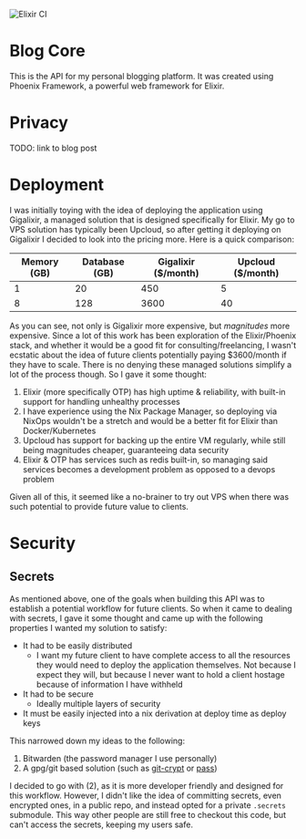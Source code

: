 ![Elixir CI](https://github.com/BreadBlog/core/workflows/Elixir%20CI/badge.svg)

# Blog Core

This is the API for my personal blogging platform. It was created using Phoenix Framework, a powerful web framework for Elixir.

# Privacy

TODO: link to blog post

# Deployment

I was initially toying with the idea of deploying the application using Gigalixir, a managed solution that is designed specifically for Elixir. My go to VPS solution has typically been Upcloud, so after getting it deploying on Gigalixir I decided to look into the pricing more. Here is a quick comparison:

| Memory (GB) | Database (GB) | Gigalixir ($/month) | Upcloud ($/month) |
|-------------|---------------|---------------------|-------------------|
| 1           | 20            | 450                 | 5                 |
| 8           | 128           | 3600                | 40                |

As you can see, not only is Gigalixir more expensive, but *magnitudes* more expensive. Since a lot of this work has been exploration of the Elixir/Phoenix stack, and whether it would be a good fit for consulting/freelancing, I wasn't ecstatic about the idea of future clients potentially paying $3600/month if they have to scale. There is no denying these managed solutions simplify a lot of the process though. So I gave it some thought:

1) Elixir (more specifically OTP) has high uptime & reliability, with built-in support for handling unhealthy processes
2) I have experience using the Nix Package Manager, so deploying via NixOps wouldn't be a stretch and would be a better fit for Elixir than Docker/Kubernetes
3) Upcloud has support for backing up the entire VM regularly, while still being magnitudes cheaper, guaranteeing data security
4) Elixir & OTP has services such as redis built-in, so managing said services becomes a development problem as opposed to a devops problem

Given all of this, it seemed like a no-brainer to try out VPS when there was such potential to provide future value to clients.

# Security

## Secrets

As mentioned above, one of the goals when building this API was to establish a potential workflow for future clients. So when it came to dealing with secrets, I gave it some thought and came up with the following properties I wanted my solution to satisfy:

- It had to be easily distributed
  - I want my future client to have complete access to all the resources they would need to deploy the application themselves. Not because I expect they will, but because I never want to hold a client hostage because of information I have withheld
- It had to be secure
  - Ideally multiple layers of security
- It must be easily injected into a nix derivation at deploy time as deploy keys

This narrowed down my ideas to the following:

1) Bitwarden (the password manager I use personally)
2) A gpg/git based solution (such as [git-crypt](https://github.com/AGWA/git-crypt) or [pass](https://www.passwordstore.org/))

I decided to go with (2), as it is more developer friendly and designed for this workflow. However, I didn't like the idea of committing secrets, even encrypted ones, in a public repo, and instead opted for a private `.secrets` submodule. This way other people are still free to checkout this code, but can't access the secrets, keeping my users safe.
